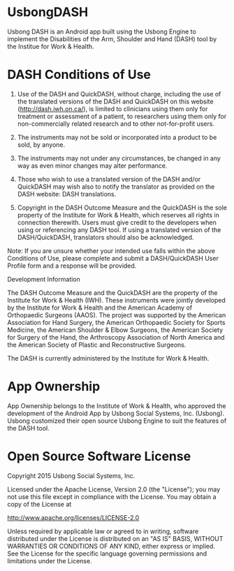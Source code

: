 # UsbongDASH
Usbong DASH is an Android app built using the Usbong Engine to implement the Disabilities of the Arm, Shoulder and Hand (DASH) tool by the Institue for Work & Health.

# DASH Conditions of Use
1) Use of the DASH and QuickDASH, without charge, including the use of the translated versions of the DASH and QuickDASH on this website (http://dash.iwh.on.ca/), is limited to clinicians using them only for treatment or assessment of a patient, to researchers using them only for non-commercially related research and to other not-for-profit users.

2) The instruments may not be sold or incorporated into a product to be sold, by anyone.

3) The instruments may not under any circumstances, be changed in any way as even minor changes may alter performance.

4) Those who wish to use a translated version of the DASH and/or QuickDASH may wish also to notify the translator as provided on the DASH website: DASH translations.

5) Copyright in the DASH Outcome Measure and the QuickDASH is the sole property of the Institute for Work & Health, which reserves all rights in connection therewith. Users must give credit to the developers when using or referencing any DASH tool. If using a translated version of the DASH/QuickDASH, translators should also be acknowledged.

Note: If you are unsure whether your intended use falls within the above Conditions of Use, please complete and submit a DASH/QuickDASH User Profile form and a response will be provided.

Development Information

The DASH Outcome Measure and the QuickDASH are the property of the Institute for Work & Health (IWH). These instruments were jointly developed by the Institute for Work & Health and the American Academy of Orthopaedic Surgeons (AAOS). The project was supported by the American Association for Hand Surgery, the American Orthopaedic Society for Sports Medicine, the American Shoulder & Elbow Surgeons, the American Society for Surgery of the Hand, the Arthroscopy Association of North America and the American Society of Plastic and Reconstructive Surgeons.

The DASH is currently administered by the Institute for Work & Health.

# App Ownership
App Ownership belongs to the Institute of Work & Health, who approved the development of the Android App by Usbong Social Systems, Inc. (Usbong). Usbong customized their open source Usbong Engine to suit the features of the DASH tool. 

# Open Source Software License
Copyright 2015 Usbong Social Systems, Inc.

Licensed under the Apache License, Version 2.0 (the "License"); you may not use this file except in compliance with the License. You may obtain a copy of the License at

   http://www.apache.org/licenses/LICENSE-2.0
  
Unless required by applicable law or agreed to in writing, software distributed under the License is distributed on an "AS IS" BASIS, WITHOUT WARRANTIES OR CONDITIONS OF ANY KIND, either express or implied. See the License for the specific language governing permissions and limitations under the License.
